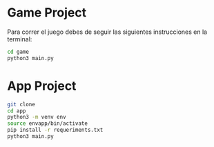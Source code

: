 # Game Project

Para correr el juego debes de seguir las siguientes instrucciones en la terminal:

```sh
cd game
python3 main.py
```

# App Project

```sh
git clone 
cd app
python3 -m venv env
source envapp/bin/activate
pip install -r requeriments.txt
python3 main.py
```
